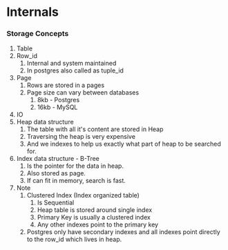 # Internals

### Storage Concepts

1. Table
2. Row_id
   1. Internal and system maintained
   2. In postgres also called as tuple_id
3. Page
   1. Rows are stored in a pages
   2. Page size can vary between databases
      1. 8kb - Postgres
      2. 16kb - MySQL
4. IO
5. Heap data structure
   1. The table with all it's content are stored in Heap
   2. Traversing the heap is very expensive
   3. And we indexes to help us exactly what part of heap to be searched for.
6. Index data structure - B-Tree
   1. Is the pointer for the data in heap.
   2. Also stored as page.
   3. If can fit in memory, search is fast.
7. Note
   1. Clustered Index (Index organized table)
      1. Is Sequential
      2. Heap table is stored around single index
      3. Primary Key is usually a clustered index
      4. Any other indexes point to the primary key
   2. Postgres only have secondary indexes and all indexes point directly to the row_id which lives in heap.


